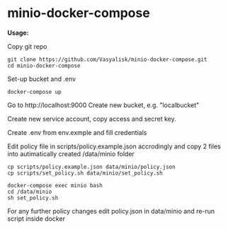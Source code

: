 # minio-docker-compose
**Usage:**

Copy git repo

    git clone https://github.com/Vasyalisk/minio-docker-compose.git
    cd minio-docker-compose

Set-up bucket and .env

    docker-compose up

Go to http://localhost:9000
Create new bucket, e.g. "localbucket"

Create new service account, copy access and secret key.

Create .env from env.exmple and fill credentials

Edit policy file in scripts/policy.example.json accrodingly
and copy 2 files into autimatically created /data/minio folder

    cp scripts/policy.example.json data/minio/policy.json
    cp scripts/set_policy.sh data/minio/set_policy.sh

    docker-compose exec minio bash
    cd /data/minio
    sh set_policy.sh

For any further policy changes edit policy.json in data/minio and re-run script inside docker
